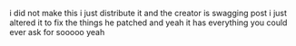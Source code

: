i did not make this i just distribute it and the creator is swagging post i just altered it to fix the things he patched and yeah it has everything you could ever ask for sooooo yeah
